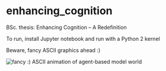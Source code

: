 # enhancing_cognition
BSc. thesis: Enhancing Cognition – A Redefinition

To run, install Jupyter notebook and run with a Python 2 kernel

Beware, fancy ASCII graphics ahead :)

![fancy :) ASCII animation of agent-based model world](enhancing_cognition/screenshot_simulation.png)
